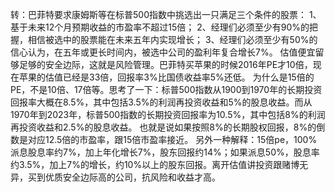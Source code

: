 转：巴菲特要求康姆斯等在标普500指数中挑选出一只满足三个条件的股票：
1、基于未来12个月预期收益的市盈率不超过15倍；
2、经理们必须至少有90%的把握，相信被选中的股票能在未来五年内实现增长；
3、经理们必须至少有50%的信心认为，在五年或更长时间内，被选中公司的盈利年复合增长7%。
估值便宜留够足够的安全边际，这就是风险管理。巴菲特买苹果的时候2016年PE才10倍，现在苹果的估值已经是33倍，回报率3%比国债收益率5%还低。
为什么是15倍的PE，不是10倍、17倍等。思考了一下：标普500指数从1900到1970年的长期投资回报率大概在8.5%，其中包括3.5%的利润再投资收益和5%的股息收益。而从1970年到2023年，标普500指数的长期投资回报率为10.5%，其中包括8%的利润再投资收益和2.5%的股息收益。
也就是说如果按照8%的长期股权回报，8%的倒数是对应12.5倍的市盈率，跟15倍市盈率接近。
另外一种解释：15倍pe，100%派息股息率约7%，加上年化增长7%，股东回报约14%；如果派息50%，股息率约3.5%，加上7%的增长，约10%以上的股东回报。离开估值讲投资跟赌博无异，买到优质安全边际高的公司，抗风险和收益才高。


